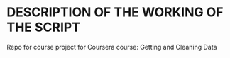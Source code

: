 DESCRIPTION OF THE WORKING OF THE SCRIPT
======================

Repo for course project for Coursera course: Getting and Cleaning Data
